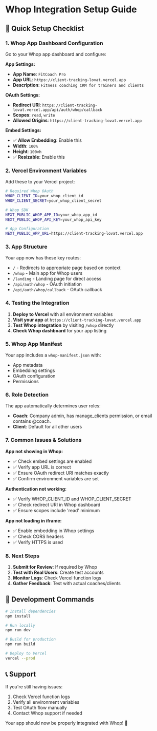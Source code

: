 # Whop Integration Setup Guide

## 🚀 Quick Setup Checklist

### 1. Whop App Dashboard Configuration

Go to your Whop app dashboard and configure:

**App Settings:**
- **App Name**: `FitCoach Pro`
- **App URL**: `https://client-tracking-lovat.vercel.app`
- **Description**: `Fitness coaching CRM for trainers and clients`

**OAuth Settings:**
- **Redirect URI**: `https://client-tracking-lovat.vercel.app/api/auth/whop/callback`
- **Scopes**: `read`, `write`
- **Allowed Origins**: `https://client-tracking-lovat.vercel.app`

**Embed Settings:**
- ✅ **Allow Embedding**: Enable this
- **Width**: `100%`
- **Height**: `100vh`
- ✅ **Resizable**: Enable this

### 2. Vercel Environment Variables

Add these to your Vercel project:

```bash
# Required Whop OAuth
WHOP_CLIENT_ID=your_whop_client_id
WHOP_CLIENT_SECRET=your_whop_client_secret

# Whop SDK
NEXT_PUBLIC_WHOP_APP_ID=your_whop_app_id
NEXT_PUBLIC_WHOP_API_KEY=your_whop_api_key

# App Configuration
NEXT_PUBLIC_APP_URL=https://client-tracking-lovat.vercel.app
```

### 3. App Structure

Your app now has these key routes:

- `/` - Redirects to appropriate page based on context
- `/whop` - Main app for Whop users
- `/landing` - Landing page for direct access
- `/api/auth/whop` - OAuth initiation
- `/api/auth/whop/callback` - OAuth callback

### 4. Testing the Integration

1. **Deploy to Vercel** with all environment variables
2. **Visit your app** at `https://client-tracking-lovat.vercel.app`
3. **Test Whop integration** by visiting `/whop` directly
4. **Check Whop dashboard** for your app listing

### 5. Whop App Manifest

Your app includes a `whop-manifest.json` with:
- App metadata
- Embedding settings
- OAuth configuration
- Permissions

### 6. Role Detection

The app automatically determines user roles:
- **Coach**: Company admin, has manage_clients permission, or email contains @coach.
- **Client**: Default for all other users

### 7. Common Issues & Solutions

**App not showing in Whop:**
- ✅ Check embed settings are enabled
- ✅ Verify app URL is correct
- ✅ Ensure OAuth redirect URI matches exactly
- ✅ Confirm environment variables are set

**Authentication not working:**
- ✅ Verify WHOP_CLIENT_ID and WHOP_CLIENT_SECRET
- ✅ Check redirect URI in Whop dashboard
- ✅ Ensure scopes include 'read' minimum

**App not loading in iframe:**
- ✅ Enable embedding in Whop settings
- ✅ Check CORS headers
- ✅ Verify HTTPS is used

### 8. Next Steps

1. **Submit for Review**: If required by Whop
2. **Test with Real Users**: Create test accounts
3. **Monitor Logs**: Check Vercel function logs
4. **Gather Feedback**: Test with actual coaches/clients

## 🔧 Development Commands

```bash
# Install dependencies
npm install

# Run locally
npm run dev

# Build for production
npm run build

# Deploy to Vercel
vercel --prod
```

## 📞 Support

If you're still having issues:
1. Check Vercel function logs
2. Verify all environment variables
3. Test OAuth flow manually
4. Contact Whop support if needed

Your app should now be properly integrated with Whop! 🎉
